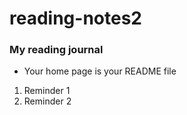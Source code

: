 # reading-notes2
### My reading journal

- Your home page is your README file

1. Reminder 1
2. Reminder 2
